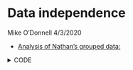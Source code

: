 Data independence
================
Mike O’Donnell
4/3/2020

  - [Analysis of Nathan’s grouped
    data:](#analysis-of-nathans-grouped-data)

<!-- output: -->

<!--   html_document: -->

<!--     keep_md: true -->

<!--     df_print: paged -->

<details>

<summary>CODE</summary>

<p>

# Analysis of Nathan’s grouped data:

``` r

#read csv file in:
Tstar <- readr::read_csv("data/WTvsNHR52_Tstar.csv") %>% mutate(group = interaction(genotype, video)) 
Tstar %>%
  ggplot(aes(x = genotype, y = `T*`)) + geom_point(aes(colour = group))
```

<img src="man/figures/README-unnamed-chunk-1-1.png" width="100%" />

``` r


Tstar %>% lm(data = ., `T*` ~ group) %>% 
  emmeans::emmeans("group") %>% 
  emmeans::contrast(method = "pairwise")
#>  contrast                      estimate    SE df t.ratio p.value
#>  WT.Video 2 - nhr-52.Video1     -0.7613 0.102 30 -7.440  <.0001 
#>  WT.Video 2 - WT.Video1         -0.2994 0.110 30 -2.728  0.0490 
#>  WT.Video 2 - nhr-52.Video2     -0.7893 0.106 30 -7.471  <.0001 
#>  nhr-52.Video1 - WT.Video1       0.4619 0.112 30  4.116  0.0015 
#>  nhr-52.Video1 - nhr-52.Video2  -0.0279 0.108 30 -0.258  0.9939 
#>  WT.Video1 - nhr-52.Video2      -0.4898 0.115 30 -4.250  0.0010 
#> 
#> P value adjustment: tukey method for comparing a family of 4 estimates

lm.anova <- Tstar %>% lm(data = ., 0 +`T*` ~ genotype) 
lm.anova %>% emmeans::emmeans("genotype") %>% 
  emmeans::contrast(method = "pairwise")
#>  contrast    estimate     SE df t.ratio p.value
#>  nhr-52 - WT    0.651 0.0827 32 7.874   <.0001

lm.group <- Tstar %>% lme4::lmer(data = ., `T*` ~ 0 + genotype + (1|group)) 
lm.group %>% emmeans::emmeans("genotype") %>% 
  emmeans::contrast(method = "pairwise")
#>  contrast    estimate   SE  df z.ratio p.value
#>  nhr-52 - WT    0.632 0.15 Inf 4.224   <.0001
  
predict.anova <- predict(lm.anova, 
                         newdata = tibble(genotype = c("nhr-52", "WT")), 
                         interval = "confidence")

confint.group <- confint(lm.group, method = "boot")
predict.group <- tibble(fit = predict(lm.group, 
                         newdata = tibble(genotype = c("nhr-52", "WT")),
                         re.form = NA))

intervals <- tibble(
  genotype = rep(c("nhr-52", "WT"), 2),
  data_type = rep(c("anova", "mixed model"), each = 2),
  `T*` = c(predict.anova[,'fit'], predict.group[[1]]),
  lwr  = c(predict.anova[,'lwr'], confint.group[3:4,1]),
  upr  = c(predict.anova[,'upr'], confint.group[3:4,2])
)

Tstar %>% mutate(data_type = "raw") %>%
  ggplot(aes(x = data_type, y = `T*`)) +
  geom_point(aes(colour = group)) +
  geom_point(data = intervals) +
  geom_errorbar(data = intervals, aes(ymin = lwr, ymax = upr), width = 0.2) +
  facet_grid(~genotype)
```

<img src="man/figures/README-unnamed-chunk-1-2.png" width="100%" />

</p>

</details>
